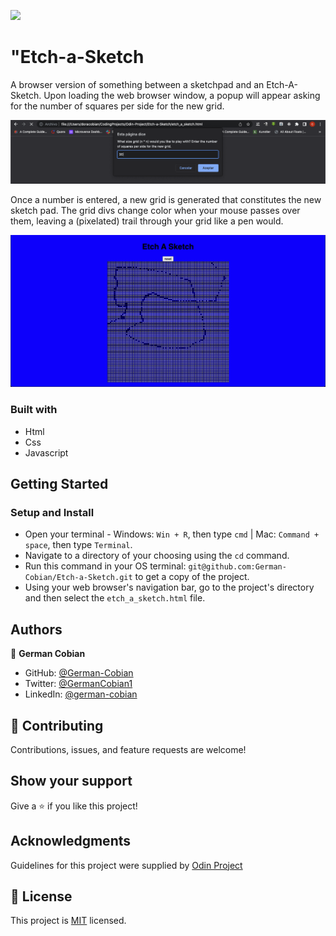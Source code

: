 ![](https://img.shields.io/badge/Microverse-blueviolet)

# "Etch-a-Sketch

A browser version of something between a sketchpad and an Etch-A-Sketch. Upon loading the web browser window, a popup will appear asking for the number of squares per side for the new grid. 

![Pop-up window](/assets/Pop-up.png?raw=true "Pop-up window")

Once a number is entered, a new grid is generated that constitutes the new sketch pad.
The grid divs change color when your mouse passes over them, leaving a (pixelated) trail through your grid like a pen would.

![Etch-a-sketch](/assets/Etch-a-sketch.png?raw=true "Etch-a-sketch")

### Built with

* Html
* Css
* Javascript

## Getting Started

### Setup and Install

* Open your terminal - Windows: `Win + R`, then type `cmd` | Mac: `Command + space`, then type `Terminal`.
* Navigate to a directory of your choosing using the `cd` command.
* Run this command in your OS terminal: `git@github.com:German-Cobian/Etch-a-Sketch.git` to get a copy of the project.
* Using your web browser's navigation bar, go to the project's directory and then select the `etch_a_sketch.html` file.

## Authors

👤 **German Cobian**

* GitHub: [@German-Cobian](https://github.com/German-Cobian)
* Twitter: [@GermanCobian1](https://twitter.com/GermanCobian1)
* LinkedIn: [@german-cobian](https://www.linkedin.com/in/german-cobian/)


## 🤝 Contributing

Contributions, issues, and feature requests are welcome!


## Show your support

Give a ⭐️ if you like this project!


## Acknowledgments

Guidelines for this project were supplied by [Odin Project](https://www.theodinproject.com/lessons/foundations-etch-a-sketch)


## 📝 License

This project is [MIT](https://github.com/German-Cobian/Etch-a-Sketch/blob/master/LICENSE) licensed.